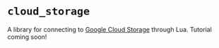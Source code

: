 # `cloud_storage`

A library for connecting to [Google Cloud Storage](https://cloud.google.com/products/cloud-storage) through Lua. Tutorial coming
soon!
